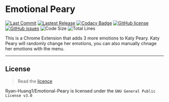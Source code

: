 # Emotional Peary

[![Last Commit](https://img.shields.io/github/last-commit/Ryan-Huang1/Emotional-Peary.svg)](https://github.com/Ryan-Huang1/Emotional-Peary/commits/master)  [![Lastest Release](https://img.shields.io/github/v/release/Ryan-Huang1/Emotional-Peary?color=green)](https://github.com/Ryan-Huang1/Emotional-Peary/releases) [![Codacy Badge](https://app.codacy.com/project/badge/Grade/e7eda449136a4b6da7fb8eab3e9d1346)](https://www.codacy.com/gh/Ryan-Huang1/Emotional-Peary/dashboard?utm_source=github.com&amp;utm_medium=referral&amp;utm_content=Ryan-Huang1/Emotional-Peary&amp;utm_campaign=Badge_Grade)  [![GitHub license](https://img.shields.io/github/license/Ryan-Huang1/Emotional-Peary)](https://github.com/Ryan-Huang1/Emotional-Peary/blob/master/LICENSE) [![GitHub issues](https://img.shields.io/github/issues/Ryan-Huang1/Emotional-Peary)](https://github.com/Ryan-Huang1/Emotional-Peary/issues) ![Code Size](https://img.shields.io/github/languages/code-size/Ryan-Huang1/Emotional-Peary.svg) ![Total Lines](https://img.shields.io/tokei/lines/github/Ryan-Huang1/Emotional-Peary.svg)

This is a Chrome Extension that adds 3 more emotions to Katy Peary. Katy Peary will randomly change her emotions, you can also manually chnage her emotions with the menu.

---

## License

> Read the [licence](general/LICENSE)

Ryan-Huang1/Emotional-Peary is licensed under the `GNU General Public License v3.0`
